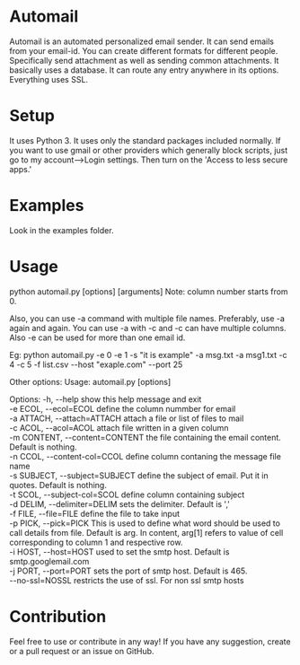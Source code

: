 # Automail
Automail is an automated personalized email sender. It can send emails from your email-id. You can create different formats for different people. Specifically send attachment as well as sending common attachments. It basically uses a database. It can route any entry anywhere in its options. Everything uses SSL.
# Setup
It uses Python 3. It uses only the standard packages included normally.
If you want to use gmail or other providers which generally block scripts, just go to my account-->Login settings. Then turn on the 'Access to less secure apps.'
# Examples
Look in the examples folder.
# Usage
python automail.py [options] [arguments]
Note: column number starts from 0.

Also, you can use -a command with multiple file names. Preferably, use -a again and again. You can use -a with -c and -c can have multiple columns. Also -e can be used for more than one email id.

Eg: python automail.py -e 0 -e 1 -s "it is example" -a msg.txt -a msg1.txt -c 4 -c 5 -f list.csv --host "exaple.com" --port 25

Other options:
Usage: automail.py [options]

Options:
  -h, --help            show this help message and exit<br>
  -e ECOL, --ecol=ECOL  define the column nummber for email<br>
  -a ATTACH, --attach=ATTACH
                        attach a file or list of files to mail<br>
  -c ACOL, --acol=ACOL  attach file written in a given column<br>
  -m CONTENT, --content=CONTENT   the file containing the email content. Default is nothing.<br>
  -n CCOL, --content-col=CCOL       define column contaning the message file name<br>
  -s SUBJECT, --subject=SUBJECT      define the subject of email. Put it in quotes. Default is nothing.<br>
  -t SCOL, --subject-col=SCOL     define column containing subject<br>
  -d DELIM, --delimiter=DELIM       sets the delimiter. Default is ','<br>
  -f FILE, --file=FILE  define the file to take input<br>
  -p PICK, --pick=PICK  This is used to define what word should be used to
                        call details from file. Default is arg. In content,
                        arg[1] refers to value of cell corresponding to column
                        1 and respective row.<br>
  -i HOST, --host=HOST  used to set the smtp host. Default is
                        smtp.googlemail.com<br>
  -j PORT, --port=PORT  sets the port of smtp host. Default is 465.<br>
  --no-ssl=NOSSL        restricts the use of ssl. For non ssl smtp hosts<br>
# Contribution
Feel free to use or contribute in any way! If you have any suggestion, create or a pull request or an issue on GitHub.
